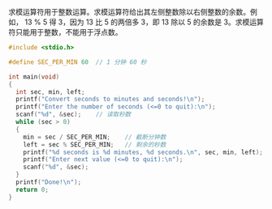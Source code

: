 求模运算符用于整数运算。求模运算符给出其左侧整数除以右侧整数的余数。例如， 13 % 5 得 3，因为 13 比 5 的两倍多 3，即 13 除以 5 的余数是 3。求模运算符只能用于整数，不能用于浮点数。

```c
#include <stdio.h>

#define SEC_PER_MIN 60	// 1 分钟 60 秒

int main(void)
{
  int sec, min, left;
  printf("Convert seconds to minutes and seconds!\n");
  printf("Enter the number of seconds (<=0 to quit):\n");
  scanf("%d", &sec);	// 读取秒数
  while (sec > 0) 
  {
    min = sec / SEC_PER_MIN;	// 截断分钟数
    left = sec % SEC_PER_MIN;	// 剩余的秒数
    printf("%d seconds is %d minutes, %d seconds.\n", sec, min, left);
    printf("Enter next value (<=0 to quit):\n");
    scanf("%d", &sec);
  }
  printf("Done!\n");
  return 0;
}
```


